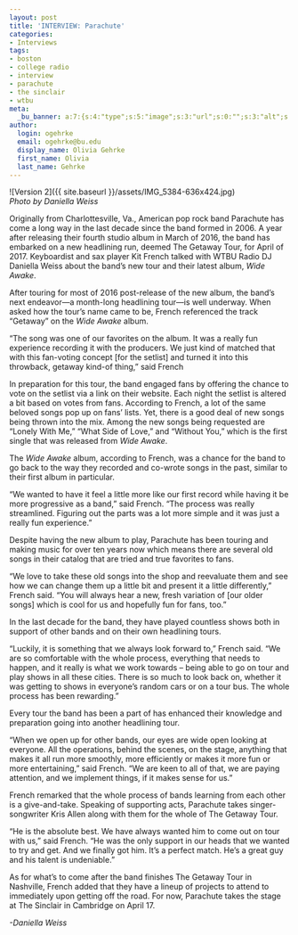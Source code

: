```yaml
---
layout: post
title: 'INTERVIEW: Parachute'
categories:
- Interviews
tags:
- boston
- college radio
- interview
- parachute
- the sinclair
- wtbu
meta:
  _bu_banner: a:7:{s:4:"type";s:5:"image";s:3:"url";s:0:"";s:3:"alt";s:0:"";s:7:"post_id";s:0:"";s:4:"html";s:0:"";s:8:"position";s:12:"contentWidth";s:7:"caption";s:0:"";}
author:
  login: ogehrke
  email: ogehrke@bu.edu
  display_name: Olivia Gehrke
  first_name: Olivia
  last_name: Gehrke
---
```

![Version 2]({{ site.baseurl }}/assets/IMG_5384-636x424.jpg)  
_Photo by Daniella Weiss_

Originally from Charlottesville, Va., American pop rock band Parachute has come a long way in the last decade since the band formed in 2006. A year after releasing their fourth studio album in March of 2016, the band has embarked on a new headlining run, deemed The Getaway Tour, for April of 2017. Keyboardist and sax player Kit French talked with WTBU Radio DJ Daniella Weiss about the band’s new tour and their latest album, _Wide Awake_.

After touring for most of 2016 post-release of the new album, the band’s next endeavor—a month-long headlining tour—is well underway. When asked how the tour’s name came to be, French referenced the track “Getaway” on the _Wide Awake_ album.

“The song was one of our favorites on the album. It was a really fun experience recording it with the producers. We just kind of matched that with this fan-voting concept \[for the setlist\] and turned it into this throwback, getaway kind-of thing,” said French

In preparation for this tour, the band engaged fans by offering the chance to vote on the setlist via a link on their website. Each night the setlist is altered a bit based on votes from fans. According to French, a lot of the same beloved songs pop up on fans’ lists. Yet, there is a good deal of new songs being thrown into the mix. Among the new songs being requested are “Lonely With Me,” “What Side of Love,” and “Without You,” which is the first single that was released from _Wide Awake_.

The _Wide Awake_ album, according to French, was a chance for the band to go back to the way they recorded and co-wrote songs in the past, similar to their first album in particular.

“We wanted to have it feel a little more like our first record while having it be more progressive as a band,” said French. “The process was really streamlined. Figuring out the parts was a lot more simple and it was just a really fun experience.”

Despite having the new album to play, Parachute has been touring and making music for over ten years now which means there are several old songs in their catalog that are tried and true favorites to fans.

“We love to take these old songs into the shop and reevaluate them and see how we can change them up a little bit and present it a little differently,” French said. “You will always hear a new, fresh variation of \[our older songs\] which is cool for us and hopefully fun for fans, too.”

In the last decade for the band, they have played countless shows both in support of other bands and on their own headlining tours.

“Luckily, it is something that we always look forward to,” French said. “We are so comfortable with the whole process, everything that needs to happen, and it really is what we work towards – being able to go on tour and play shows in all these cities. There is so much to look back on, whether it was getting to shows in everyone’s random cars or on a tour bus. The whole process has been rewarding.”

Every tour the band has been a part of has enhanced their knowledge and preparation going into another headlining tour.

“When we open up for other bands, our eyes are wide open looking at everyone. All the operations, behind the scenes, on the stage, anything that makes it all run more smoothly, more efficiently or makes it more fun or more entertaining,” said French. “We are keen to all of that, we are paying attention, and we implement things, if it makes sense for us.”

French remarked that the whole process of bands learning from each other is a give-and-take. Speaking of supporting acts, Parachute takes singer-songwriter Kris Allen along with them for the whole of The Getaway Tour.

“He is the absolute best. We have always wanted him to come out on tour with us,” said French. “He was the only support in our heads that we wanted to try and get. And we finally got him. It’s a perfect match. He’s a great guy and his talent is undeniable.”

As for what’s to come after the band finishes The Getaway Tour in Nashville, French added that they have a lineup of projects to attend to immediately upon getting off the road. For now, Parachute takes the stage at The Sinclair in Cambridge on April 17.

_\-Daniella Weiss_
